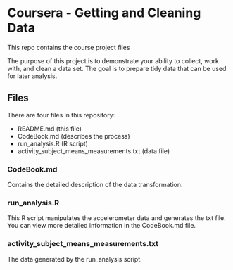 # Coursera - Getting and Cleaning Data
This repo contains the course project files

The purpose of this project is to demonstrate your ability to collect, work with, and clean a data set. The goal is to prepare tidy data that can be used for later analysis.

## Files
There are four files in this repository:
* README.md (this file)
* CodeBook.md (describes the process)
* run_analysis.R (R script)
* activity_subject_means_measurements.txt (data file)

### CodeBook.md
Contains the detailed description of the data transformation.

### run_analysis.R
This R script manipulates the accelerometer data and generates the txt file. You can view more detailed information in the CodeBook.md file.

### activity_subject_means_measurements.txt
The data generated by the run_analysis script. 
